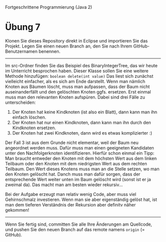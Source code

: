 Fortgeschrittene Programmierung (Java 2)

# Übung 7

Klonen Sie dieses Repository direkt in Eclipse und importieren Sie das Projekt. Legen Sie einen neuen Branch an, den Sie nach Ihrem GitHub-Benutzernamen benennen.

----
Im src-Ordner finden Sie das Beispiel des BinaryIntegerTree, das wir heute im Unterricht besprochen haben.
Dieser Klasse sollen Sie eine weitere Methode hinzufügen: `boolean delete(int value)`
Das liest sich zunächst vielleicht einfacher, als es sich am Ende darstellt. Wenn man nämlich Knoten aus Bäumen löscht, muss man aufpassen, dass der Baum nicht auseinanderfällt und den gelöschten Knoten ggfs. ersetzen.
Erst einmal muss man den relevanten Knoten aufspüren. Dabei sind drei Fälle zu unterscheiden:
1. Der Knoten hat keine Kindknoten (ist also ein Blatt), dann kann man ihn einfach löschen.
2. Der Knoten hat nur einen Kindknoten, dann kann man ihn durch den Kindknoten ersetzen.
3. Der Knoten hat zwei Kindknoten, dann wird es etwas komplizierter :)

Der Fall 3 ist aus dem Grunde nicht elementar, weil der Baum neu angeordnet werden muss. Dafür muss man einen geeigneten Kandidaten unter den Nachfolgerknoten identifizieren. Hierfür schon einmal ein Tipp: Man braucht entweder den Knoten mit dem höchsten Wert aus dem linken Teilbaum oder den Knoten mit dem niedrigsten Wert aus dem rechten Teilbaum. Den Wert dieses Knotens muss man an die Stelle setzen, wo man den Knoten gelöscht hat. Danch muss man dafür sorgen, dass der entsprechende Wert weiter unten im Baum gelöscht wird (sonst ist er ja zweimal da). Das macht man am besten wieder rekursiv...

Bei der Aufgabe erzeugt man relativ wenig Code, aber muss viel Gehirnschmalz investieren. Wenn man sie aber eigenständig gelöst hat, ist man dem tieferen Verständnis der Rekursion aber definitv näher gekommen!

----

Wenn Sie fertig sind, committen Sie alle Ihre Änderungen am Quellcode, und pushen Sie den neuen Branch auf das remote namens `origin` (= GitHub). 
